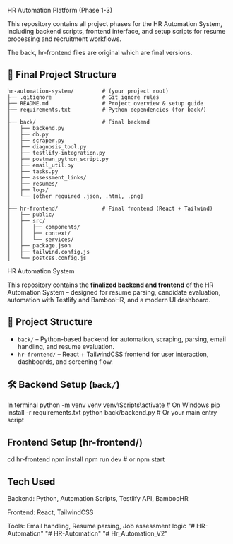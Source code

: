  HR Automation Platform (Phase 1-3)

This repository contains all project phases for the HR Automation System, including backend scripts, frontend interface, and setup scripts for resume processing and recruitment workflows.

The back, hr-frontend files are original which are final versions. 

## 📁 Final Project Structure

```
hr-automation-system/         # (your project root)
├── .gitignore                # Git ignore rules
├── README.md                 # Project overview & setup guide
├── requirements.txt          # Python dependencies (for back/)
│
├── back/                     # Final backend
│   ├── backend.py
│   ├── db.py
│   ├── scraper.py
│   ├── diagnosis_tool.py
│   ├── testlify-integration.py
│   ├── postman_python_script.py
│   ├── email_util.py
│   ├── tasks.py
│   ├── assessment_links/
│   ├── resumes/
│   ├── logs/
│   └── [other required .json, .html, .png]
│
├── hr-frontend/              # Final frontend (React + Tailwind)
│   ├── public/
│   ├── src/
│   │   ├── components/
│   │   ├── context/
│   │   └── services/
│   ├── package.json
│   ├── tailwind.config.js
│   └── postcss.config.js
```

HR Automation System

This repository contains the **finalized backend and frontend** of the HR Automation System – designed for resume parsing, candidate evaluation, automation with Testlify and BambooHR, and a modern UI dashboard.



## 🚀 Project Structure

- `back/` – Python-based backend for automation, scraping, parsing, email handling, and resume evaluation.
- `hr-frontend/` – React + TailwindCSS frontend for user interaction, dashboards, and screening flow.



## 🛠 Backend Setup (`back/`)

In terminal
python -m venv venv
venv\Scripts\activate                  # On Windows
pip install -r requirements.txt
python back/backend.py                # Or your main entry script

## Frontend Setup (hr-frontend/)
cd hr-frontend
npm install
npm run dev                           # or npm start

##  Tech Used
Backend: Python, Automation Scripts, Testlify API, BambooHR

Frontend: React, TailwindCSS

Tools: Email handling, Resume parsing, Job assessment logic
"# HR-Automaticn"  "# HR-Automaticn" 
"# Hr_Automation_V2" 
